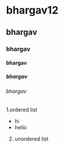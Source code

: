 # bhargav12
## bhargav
### bhargav
#### bhargav
##### bhargav
###### bhargav
1.ordered list
- hi
- hello
2. unordered list


